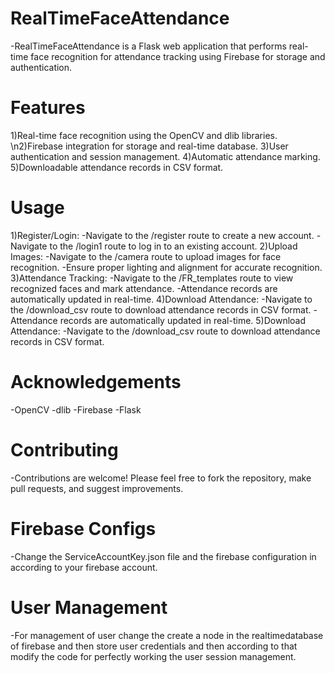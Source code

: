 # RealTimeFaceAttendance
-RealTimeFaceAttendance is a Flask web application that performs real-time face recognition for attendance tracking using Firebase for storage and authentication.

# Features
1)Real-time face recognition using the
OpenCV and dlib libraries.
\n2)Firebase integration for storage and real-time database.
3)User authentication and session management.
4)Automatic attendance marking.
5)Downloadable attendance records in CSV format.


# Usage
1)Register/Login:
  -Navigate to the /register route to create a new account.
  -Navigate to the /login1 route to log in to an existing account.
2)Upload Images:
  -Navigate to the /camera route to upload images for face recognition.
  -Ensure proper lighting and alignment for accurate recognition.
3)Attendance Tracking:
  -Navigate to the /FR_templates route to view recognized faces and mark attendance.
  -Attendance records are automatically updated in real-time.
4)Download Attendance:
  -Navigate to the /download_csv route to download attendance records in CSV format.
  -Attendance records are automatically updated in real-time.
5)Download Attendance:
  -Navigate to the /download_csv route to download attendance records in CSV format.


# Acknowledgements
-OpenCV
-dlib
-Firebase
-Flask

# Contributing
-Contributions are welcome! Please feel free to fork the repository, make pull requests, and suggest improvements.

# Firebase Configs
-Change the ServiceAccountKey.json file and the firebase configuration in according to your firebase account.


# User Management
-For management of user change the create a node in the realtimedatabase of firebase and then store user credentials and then according to that modify the code for perfectly working the user session management.
